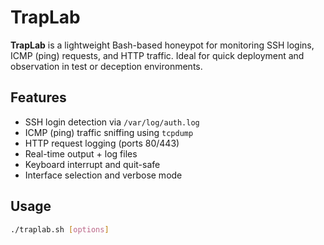# TrapLab
**TrapLab** is a lightweight Bash-based honeypot for monitoring SSH logins, ICMP (ping) requests, and HTTP traffic. Ideal for quick deployment and observation in test or deception environments.

## Features
- SSH login detection via `/var/log/auth.log`
- ICMP (ping) traffic sniffing using `tcpdump`
- HTTP request logging (ports 80/443)
- Real-time output + log files
- Keyboard interrupt and quit-safe
- Interface selection and verbose mode

## Usage
```bash
./traplab.sh [options]
